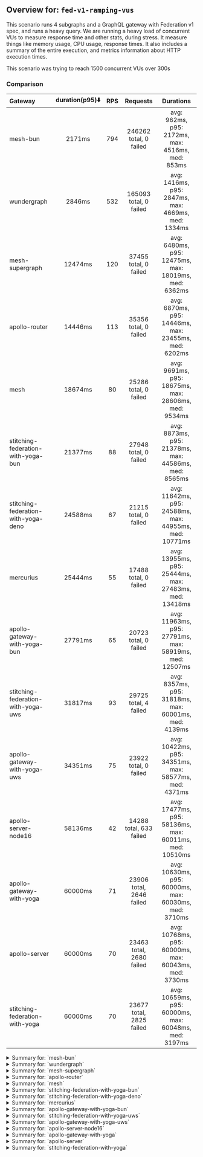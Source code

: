 ## Overview for: `fed-v1-ramping-vus`


This scenario runs 4 subgraphs and a GraphQL gateway with Federation v1 spec, and runs a heavy query. We are running a heavy load of concurrent VUs to measure response time and other stats, during stress. It measure things like memory usage, CPU usage, response times. It also includes a summary of the entire execution, and metrics information about HTTP execution times.


This scenario was trying to reach 1500 concurrent VUs over 300s


### Comparison


| Gateway                             | duration(p95)⬇️ |  RPS  |         Requests         |                       Durations                        |
| :---------------------------------- | :-------------: | :---: | :----------------------: | :----------------------------------------------------: |
| mesh-bun                            |     2171ms      |  794  |  246262 total, 0 failed  |    avg: 962ms, p95: 2172ms, max: 4516ms, med: 853ms    |
| wundergraph                         |     2846ms      |  532  |  165093 total, 0 failed  |   avg: 1416ms, p95: 2847ms, max: 4669ms, med: 1334ms   |
| mesh-supergraph                     |     12474ms     |  120  |  37455 total, 0 failed   |  avg: 6480ms, p95: 12475ms, max: 18019ms, med: 6362ms  |
| apollo-router                       |     14446ms     |  113  |  35356 total, 0 failed   |  avg: 6870ms, p95: 14446ms, max: 23455ms, med: 6202ms  |
| mesh                                |     18674ms     |  80   |  25286 total, 0 failed   |  avg: 9691ms, p95: 18675ms, max: 28606ms, med: 9534ms  |
| stitching-federation-with-yoga-bun  |     21377ms     |  88   |  27948 total, 0 failed   |  avg: 8873ms, p95: 21378ms, max: 44586ms, med: 8565ms  |
| stitching-federation-with-yoga-deno |     24588ms     |  67   |  21215 total, 0 failed   | avg: 11642ms, p95: 24588ms, max: 44955ms, med: 10771ms |
| mercurius                           |     25444ms     |  55   |  17488 total, 0 failed   | avg: 13955ms, p95: 25444ms, max: 27483ms, med: 13418ms |
| apollo-gateway-with-yoga-bun        |     27791ms     |  65   |  20723 total, 0 failed   | avg: 11963ms, p95: 27791ms, max: 58919ms, med: 12507ms |
| stitching-federation-with-yoga-uws  |     31817ms     |  93   |  29725 total, 4 failed   |  avg: 8357ms, p95: 31818ms, max: 60001ms, med: 4139ms  |
| apollo-gateway-with-yoga-uws        |     34351ms     |  75   |  23922 total, 0 failed   | avg: 10422ms, p95: 34351ms, max: 58577ms, med: 4371ms  |
| apollo-server-node16                |     58136ms     |  42   | 14288 total, 633 failed  | avg: 17477ms, p95: 58136ms, max: 60011ms, med: 10510ms |
| apollo-gateway-with-yoga            |     60000ms     |  71   | 23906 total, 2646 failed | avg: 10630ms, p95: 60000ms, max: 60030ms, med: 3710ms  |
| apollo-server                       |     60000ms     |  70   | 23463 total, 2680 failed | avg: 10768ms, p95: 60000ms, max: 60043ms, med: 3730ms  |
| stitching-federation-with-yoga      |     60000ms     |  70   | 23677 total, 2825 failed | avg: 10659ms, p95: 60000ms, max: 60048ms, med: 3197ms  |



<details>
  <summary>Summary for: `mesh-bun`</summary>

  **K6 Output**




```
     ✓ response code was 200
     ✗ no graphql errors
      ↳  0% — ✓ 0 / ✗ 246262
     ✗ valid response structure
      ↳  0% — ✓ 0 / ✗ 246262

     checks.........................: 33.33% ✓ 246262     ✗ 492524
     data_received..................: 234 MB 756 kB/s
     data_sent......................: 292 MB 943 kB/s
     http_req_blocked...............: avg=79.94µs  min=700ns  med=1.5µs    max=485.3ms  p(90)=2.2µs   p(95)=2.8µs  
     http_req_connecting............: avg=75.1µs   min=0s     med=0s       max=484.95ms p(90)=0s      p(95)=0s     
     http_req_duration..............: avg=961.84ms min=1.38ms med=852.83ms max=4.51s    p(90)=1.93s   p(95)=2.17s  
       { expected_response:true }...: avg=961.84ms min=1.38ms med=852.83ms max=4.51s    p(90)=1.93s   p(95)=2.17s  
     http_req_failed................: 0.00%  ✓ 0          ✗ 246262
     http_req_receiving.............: avg=383.39µs min=10.1µs med=18.3µs   max=311.39ms p(90)=57.6µs  p(95)=171.9µs
     http_req_sending...............: avg=157.47µs min=5.3µs  med=9µs      max=258.28ms p(90)=35.49µs p(95)=122.1µs
     http_req_tls_handshaking.......: avg=0s       min=0s     med=0s       max=0s       p(90)=0s      p(95)=0s     
     http_req_waiting...............: avg=961.3ms  min=1.35ms med=852.43ms max=4.51s    p(90)=1.93s   p(95)=2.17s  
     http_reqs......................: 246262 794.387897/s
     iteration_duration.............: avg=963.22ms min=1.55ms med=853.3ms  max=4.51s    p(90)=1.93s   p(95)=2.17s  
     iterations.....................: 246262 794.387897/s
     vus............................: 10     min=10       max=1500
     vus_max........................: 1500   min=1500     max=1500
```


**Performance Overview**


<img src="https://imagedelivery.net/KYe9TScr4TldYHA48pczVg/7842e332-985e-4003-d9df-cdafffccd500/public" alt="Performance Overview" />


**HTTP Overview**


<img src="https://imagedelivery.net/KYe9TScr4TldYHA48pczVg/13db078d-582b-42ea-195c-44a687b97a00/public" alt="HTTP Overview" />


  </details>

<details>
  <summary>Summary for: `wundergraph`</summary>

  **K6 Output**




```
     ✓ response code was 200
     ✓ no graphql errors
     ✓ valid response structure

     checks.........................: 100.00% ✓ 495279     ✗ 0     
     data_received..................: 822 MB  2.7 MB/s
     data_sent......................: 196 MB  632 kB/s
     http_req_blocked...............: avg=1.41ms min=1.5µs   med=2.7µs  max=1.45s p(90)=4.2µs   p(95)=8.1µs   
     http_req_connecting............: avg=1.38ms min=0s      med=0s     max=1.45s p(90)=0s      p(95)=0s      
     http_req_duration..............: avg=1.41s  min=9.64ms  med=1.33s  max=4.66s p(90)=2.52s   p(95)=2.84s   
       { expected_response:true }...: avg=1.41s  min=9.64ms  med=1.33s  max=4.66s p(90)=2.52s   p(95)=2.84s   
     http_req_failed................: 0.00%   ✓ 0          ✗ 165093
     http_req_receiving.............: avg=7.78ms min=17.39µs med=47.3µs max=1.74s p(90)=259.2µs p(95)=2.4ms   
     http_req_sending...............: avg=2.79ms min=9.29µs  med=15.6µs max=1.19s p(90)=63.9µs  p(95)=174.88µs
     http_req_tls_handshaking.......: avg=0s     min=0s      med=0s     max=0s    p(90)=0s      p(95)=0s      
     http_req_waiting...............: avg=1.4s   min=9.4ms   med=1.32s  max=4.66s p(90)=2.49s   p(95)=2.81s   
     http_reqs......................: 165093  532.552286/s
     iteration_duration.............: avg=1.43s  min=10.41ms med=1.34s  max=5.22s p(90)=2.57s   p(95)=2.89s   
     iterations.....................: 165093  532.552286/s
     vus............................: 2       min=0        max=1499
     vus_max........................: 1500    min=1407     max=1500
```


**Performance Overview**


<img src="https://imagedelivery.net/KYe9TScr4TldYHA48pczVg/85a16062-c301-4b86-e829-e4faebae1f00/public" alt="Performance Overview" />


**HTTP Overview**


<img src="https://imagedelivery.net/KYe9TScr4TldYHA48pczVg/34bff4b0-4ea1-44a7-406d-d37e9d763e00/public" alt="HTTP Overview" />


  </details>

<details>
  <summary>Summary for: `mesh-supergraph`</summary>

  **K6 Output**




```
     ✓ response code was 200
     ✗ no graphql errors
      ↳  99% — ✓ 37269 / ✗ 186
     ✗ valid response structure
      ↳  0% — ✓ 0 / ✗ 37455

     checks.........................: 66.50% ✓ 74724      ✗ 37641 
     data_received..................: 189 MB 609 kB/s
     data_sent......................: 45 MB  143 kB/s
     http_req_blocked...............: avg=21.7µs  min=900ns   med=1.9µs  max=44.8ms   p(90)=2.9µs  p(95)=12.6µs 
     http_req_connecting............: avg=16.96µs min=0s      med=0s     max=44.74ms  p(90)=0s     p(95)=0s     
     http_req_duration..............: avg=6.47s   min=21.91ms med=6.36s  max=18.01s   p(90)=11.65s p(95)=12.47s 
       { expected_response:true }...: avg=6.47s   min=21.91ms med=6.36s  max=18.01s   p(90)=11.65s p(95)=12.47s 
     http_req_failed................: 0.00%  ✓ 0          ✗ 37455 
     http_req_receiving.............: avg=49.56µs min=17.2µs  med=36.9µs max=104.97ms p(90)=60.6µs p(95)=69.7µs 
     http_req_sending...............: avg=25.83µs min=5.6µs   med=11.7µs max=125.3ms  p(90)=23.8µs p(95)=33.79µs
     http_req_tls_handshaking.......: avg=0s      min=0s      med=0s     max=0s       p(90)=0s     p(95)=0s     
     http_req_waiting...............: avg=6.47s   min=21.83ms med=6.36s  max=18.01s   p(90)=11.65s p(95)=12.47s 
     http_reqs......................: 37455  120.807171/s
     iteration_duration.............: avg=6.48s   min=22.49ms med=6.36s  max=18.01s   p(90)=11.65s p(95)=12.47s 
     iterations.....................: 37455  120.807171/s
     vus............................: 216    min=50       max=1500
     vus_max........................: 1500   min=1500     max=1500
```


**Performance Overview**


<img src="https://imagedelivery.net/KYe9TScr4TldYHA48pczVg/310b10b4-0dd0-4be5-18ad-a01b0b776700/public" alt="Performance Overview" />


**HTTP Overview**


<img src="https://imagedelivery.net/KYe9TScr4TldYHA48pczVg/5c86868d-df71-4fcc-3eb3-089599c89f00/public" alt="HTTP Overview" />


  </details>

<details>
  <summary>Summary for: `apollo-router`</summary>

  **K6 Output**




```
     ✓ response code was 200
     ✗ no graphql errors
      ↳  99% — ✓ 35196 / ✗ 160
     ✗ valid response structure
      ↳  99% — ✓ 35196 / ✗ 160

     checks.........................: 99.69% ✓ 105748     ✗ 320   
     data_received..................: 176 MB 565 kB/s
     data_sent......................: 42 MB  135 kB/s
     http_req_blocked...............: avg=36.7µs  min=900ns    med=2.29µs max=98.7ms   p(90)=3.6µs  p(95)=17.2µs 
     http_req_connecting............: avg=29.45µs min=0s       med=0s     max=98.6ms   p(90)=0s     p(95)=0s     
     http_req_duration..............: avg=6.87s   min=227.85ms med=6.2s   max=23.45s   p(90)=12.86s p(95)=14.44s 
       { expected_response:true }...: avg=6.87s   min=227.85ms med=6.2s   max=23.45s   p(90)=12.86s p(95)=14.44s 
     http_req_failed................: 0.00%  ✓ 0          ✗ 35356 
     http_req_receiving.............: avg=68.89µs min=15.6µs   med=41µs   max=57.07ms  p(90)=73.8µs p(95)=83.09µs
     http_req_sending...............: avg=72.06µs min=6µs      med=13.1µs max=106.48ms p(90)=29.6µs p(95)=52.8µs 
     http_req_tls_handshaking.......: avg=0s      min=0s       med=0s     max=0s       p(90)=0s     p(95)=0s     
     http_req_waiting...............: avg=6.87s   min=227.8ms  med=6.2s   max=23.45s   p(90)=12.86s p(95)=14.44s 
     http_reqs......................: 35356  113.495144/s
     iteration_duration.............: avg=6.87s   min=229.08ms med=6.2s   max=23.45s   p(90)=12.86s p(95)=14.44s 
     iterations.....................: 35356  113.495144/s
     vus............................: 100    min=50       max=1500
     vus_max........................: 1500   min=1500     max=1500
```


**Performance Overview**


<img src="https://imagedelivery.net/KYe9TScr4TldYHA48pczVg/db3274f8-e0d1-4e6e-5247-99f34b717c00/public" alt="Performance Overview" />


**HTTP Overview**


<img src="https://imagedelivery.net/KYe9TScr4TldYHA48pczVg/e320ffaf-cb70-4e85-c067-1e0daff5e500/public" alt="HTTP Overview" />


  </details>

<details>
  <summary>Summary for: `mesh`</summary>

  **K6 Output**




```
     ✓ response code was 200
     ✗ no graphql errors
      ↳  98% — ✓ 25028 / ✗ 258
     ✗ valid response structure
      ↳  98% — ✓ 25028 / ✗ 258

     checks.........................: 99.31% ✓ 75342     ✗ 516   
     data_received..................: 127 MB 407 kB/s
     data_sent......................: 30 MB  96 kB/s
     http_req_blocked...............: avg=49.19µs min=1.2µs    med=2.6µs  max=56.43ms  p(90)=4.59µs  p(95)=210.42µs
     http_req_connecting............: avg=41.36µs min=0s       med=0s     max=56.27ms  p(90)=0s      p(95)=139.32µs
     http_req_duration..............: avg=9.69s   min=876.55ms med=9.53s  max=28.6s    p(90)=17.09s  p(95)=18.67s  
       { expected_response:true }...: avg=9.69s   min=876.55ms med=9.53s  max=28.6s    p(90)=17.09s  p(95)=18.67s  
     http_req_failed................: 0.00%  ✓ 0         ✗ 25286 
     http_req_receiving.............: avg=93.09µs min=22.2µs   med=56µs   max=113.36ms p(90)=81.4µs  p(95)=92.6µs  
     http_req_sending...............: avg=52.98µs min=8.3µs    med=14.3µs max=48.87ms  p(90)=33.35µs p(95)=66.8µs  
     http_req_tls_handshaking.......: avg=0s      min=0s       med=0s     max=0s       p(90)=0s      p(95)=0s      
     http_req_waiting...............: avg=9.69s   min=876.46ms med=9.53s  max=28.6s    p(90)=17.09s  p(95)=18.67s  
     http_reqs......................: 25286  80.970569/s
     iteration_duration.............: avg=9.69s   min=877.24ms med=9.53s  max=28.6s    p(90)=17.09s  p(95)=18.67s  
     iterations.....................: 25286  80.970569/s
     vus............................: 108    min=0       max=1498
     vus_max........................: 1500   min=1255    max=1500
```


**Performance Overview**


<img src="https://imagedelivery.net/KYe9TScr4TldYHA48pczVg/834609c0-4acc-40bb-3396-74e8982a5600/public" alt="Performance Overview" />


**HTTP Overview**


<img src="https://imagedelivery.net/KYe9TScr4TldYHA48pczVg/8f161db8-374a-46e0-04f8-aa6672fbcf00/public" alt="HTTP Overview" />


  </details>

<details>
  <summary>Summary for: `stitching-federation-with-yoga-bun`</summary>

  **K6 Output**




```
     ✓ response code was 200
     ✗ no graphql errors
      ↳  99% — ✓ 27947 / ✗ 1
     ✗ valid response structure
      ↳  99% — ✓ 27947 / ✗ 1

     checks.........................: 99.99% ✓ 83842     ✗ 2     
     data_received..................: 139 MB 441 kB/s
     data_sent......................: 33 MB  105 kB/s
     http_req_blocked...............: avg=349.74µs min=1.4µs    med=2.9µs  max=893.66ms p(90)=10µs    p(95)=213.59µs
     http_req_connecting............: avg=315.8µs  min=0s       med=0s     max=790.1ms  p(90)=0s      p(95)=130.99µs
     http_req_duration..............: avg=8.87s    min=362.01ms med=8.56s  max=44.58s   p(90)=12.82s  p(95)=21.37s  
       { expected_response:true }...: avg=8.87s    min=362.01ms med=8.56s  max=44.58s   p(90)=12.82s  p(95)=21.37s  
     http_req_failed................: 0.00%  ✓ 0         ✗ 27948 
     http_req_receiving.............: avg=715.96µs min=24.4µs   med=63.1µs max=674.02ms p(90)=116.6µs p(95)=271.3µs 
     http_req_sending...............: avg=722.95µs min=9.6µs    med=17.5µs max=399.49ms p(90)=88.33µs p(95)=161.7µs 
     http_req_tls_handshaking.......: avg=0s       min=0s       med=0s     max=0s       p(90)=0s      p(95)=0s      
     http_req_waiting...............: avg=8.87s    min=361.57ms med=8.56s  max=44.58s   p(90)=12.81s  p(95)=21.37s  
     http_reqs......................: 27948  88.573855/s
     iteration_duration.............: avg=8.87s    min=364.76ms med=8.56s  max=44.59s   p(90)=12.82s  p(95)=21.37s  
     iterations.....................: 27948  88.573855/s
     vus............................: 147    min=0       max=1500
     vus_max........................: 1500   min=960     max=1500
```


**Performance Overview**


<img src="https://imagedelivery.net/KYe9TScr4TldYHA48pczVg/29966f8e-cc61-44c8-a72e-3a9d7a67d300/public" alt="Performance Overview" />


**HTTP Overview**


<img src="https://imagedelivery.net/KYe9TScr4TldYHA48pczVg/082e9b38-fc1b-4069-ec29-6a4a2588e200/public" alt="HTTP Overview" />


  </details>

<details>
  <summary>Summary for: `stitching-federation-with-yoga-deno`</summary>

  **K6 Output**




```
     ✓ response code was 200
     ✗ no graphql errors
      ↳  97% — ✓ 20609 / ✗ 606
     ✗ valid response structure
      ↳  97% — ✓ 20609 / ✗ 606

     checks.........................: 98.09% ✓ 62433     ✗ 1212  
     data_received..................: 114 MB 363 kB/s
     data_sent......................: 25 MB  80 kB/s
     http_req_blocked...............: avg=189.79µs min=1.2µs    med=3µs    max=70.16ms p(90)=7.86µs   p(95)=429.28µs
     http_req_connecting............: avg=48.45µs  min=0s       med=0s     max=41.83ms p(90)=0s       p(95)=304.32µs
     http_req_duration..............: avg=11.64s   min=422.48ms med=10.77s max=44.95s  p(90)=22.09s   p(95)=24.58s  
       { expected_response:true }...: avg=11.64s   min=422.48ms med=10.77s max=44.95s  p(90)=22.09s   p(95)=24.58s  
     http_req_failed................: 0.00%  ✓ 0         ✗ 21215 
     http_req_receiving.............: avg=151.81µs min=18.89µs  med=44.8µs max=40.76ms p(90)=108.72µs p(95)=156.8µs 
     http_req_sending...............: avg=91.55µs  min=7µs      med=16.2µs max=32.34ms p(90)=73.2µs   p(95)=107.3µs 
     http_req_tls_handshaking.......: avg=0s       min=0s       med=0s     max=0s      p(90)=0s       p(95)=0s      
     http_req_waiting...............: avg=11.64s   min=422.32ms med=10.77s max=44.95s  p(90)=22.09s   p(95)=24.58s  
     http_reqs......................: 21215  67.702696/s
     iteration_duration.............: avg=11.64s   min=423.47ms med=10.77s max=44.95s  p(90)=22.09s   p(95)=24.58s  
     iterations.....................: 21215  67.702696/s
     vus............................: 287    min=0       max=1498
     vus_max........................: 1500   min=1216    max=1500
```


**Performance Overview**


<img src="https://imagedelivery.net/KYe9TScr4TldYHA48pczVg/27077ebe-3af5-424c-c01d-75469d8e9600/public" alt="Performance Overview" />


**HTTP Overview**


<img src="https://imagedelivery.net/KYe9TScr4TldYHA48pczVg/6cf7e882-7553-4a44-85af-a3b1dbe43500/public" alt="HTTP Overview" />


  </details>

<details>
  <summary>Summary for: `mercurius`</summary>

  **K6 Output**




```
     ✓ response code was 200
     ✓ no graphql errors
     ✓ valid response structure

     checks.........................: 100.00% ✓ 52464     ✗ 0     
     data_received..................: 88 MB   282 kB/s
     data_sent......................: 21 MB   67 kB/s
     http_req_blocked...............: avg=79.36µs min=1.6µs med=3.2µs  max=35.84ms p(90)=23.63µs p(95)=558.26µs
     http_req_connecting............: avg=66.47µs min=0s    med=0s     max=35.72ms p(90)=0s      p(95)=467.23µs
     http_req_duration..............: avg=13.95s  min=1.39s med=13.41s max=27.48s  p(90)=24.54s  p(95)=25.44s  
       { expected_response:true }...: avg=13.95s  min=1.39s med=13.41s max=27.48s  p(90)=24.54s  p(95)=25.44s  
     http_req_failed................: 0.00%   ✓ 0         ✗ 17488 
     http_req_receiving.............: avg=85.31µs min=28µs  med=76.7µs max=7.14ms  p(90)=119µs   p(95)=144.1µs 
     http_req_sending...............: avg=40.32µs min=10µs  med=19.2µs max=23.76ms p(90)=58.53µs p(95)=82.19µs 
     http_req_tls_handshaking.......: avg=0s      min=0s    med=0s     max=0s      p(90)=0s      p(95)=0s      
     http_req_waiting...............: avg=13.95s  min=1.39s med=13.41s max=27.48s  p(90)=24.54s  p(95)=25.44s  
     http_reqs......................: 17488   55.995697/s
     iteration_duration.............: avg=13.95s  min=1.39s med=13.41s max=27.48s  p(90)=24.54s  p(95)=25.44s  
     iterations.....................: 17488   55.995697/s
     vus............................: 105     min=0       max=1499
     vus_max........................: 1500    min=1075    max=1500
```


**Performance Overview**


<img src="https://imagedelivery.net/KYe9TScr4TldYHA48pczVg/b3e8b1d1-5729-430d-7d3f-e1f54b357800/public" alt="Performance Overview" />


**HTTP Overview**


<img src="https://imagedelivery.net/KYe9TScr4TldYHA48pczVg/36297a3a-7068-4b82-993d-00bd5728ab00/public" alt="HTTP Overview" />


  </details>

<details>
  <summary>Summary for: `apollo-gateway-with-yoga-bun`</summary>

  **K6 Output**




```
     ✓ response code was 200
     ✗ no graphql errors
      ↳  99% — ✓ 20706 / ✗ 17
     ✗ valid response structure
      ↳  99% — ✓ 20706 / ✗ 17

     checks.........................: 99.94% ✓ 62135     ✗ 34    
     data_received..................: 103 MB 325 kB/s
     data_sent......................: 25 MB  78 kB/s
     http_req_blocked...............: avg=297.63µs min=1.3µs    med=2.5µs  max=464.2ms  p(90)=15.07µs  p(95)=199.38µs
     http_req_connecting............: avg=284.8µs  min=0s       med=0s     max=464.12ms p(90)=0s       p(95)=122.9µs 
     http_req_duration..............: avg=11.96s   min=539.53ms med=12.5s  max=58.91s   p(90)=16.89s   p(95)=27.79s  
       { expected_response:true }...: avg=11.96s   min=539.53ms med=12.5s  max=58.91s   p(90)=16.89s   p(95)=27.79s  
     http_req_failed................: 0.00%  ✓ 0         ✗ 20723 
     http_req_receiving.............: avg=2.72ms   min=23.8µs   med=51.7µs max=450.51ms p(90)=133.38µs p(95)=301.64µs
     http_req_sending...............: avg=547.71µs min=8.5µs    med=15.1µs max=361.15ms p(90)=82.5µs   p(95)=144.39µs
     http_req_tls_handshaking.......: avg=0s       min=0s       med=0s     max=0s       p(90)=0s       p(95)=0s      
     http_req_waiting...............: avg=11.95s   min=539.15ms med=12.5s  max=58.91s   p(90)=16.89s   p(95)=27.79s  
     http_reqs......................: 20723  65.329856/s
     iteration_duration.............: avg=11.96s   min=543.1ms  med=12.5s  max=58.92s   p(90)=16.89s   p(95)=27.79s  
     iterations.....................: 20723  65.329856/s
     vus............................: 30     min=0       max=1500
     vus_max........................: 1500   min=1363    max=1500
```


**Performance Overview**


<img src="https://imagedelivery.net/KYe9TScr4TldYHA48pczVg/609dde6a-3127-4e4c-5f4b-cd28ff62a900/public" alt="Performance Overview" />


**HTTP Overview**


<img src="https://imagedelivery.net/KYe9TScr4TldYHA48pczVg/1eced7c6-f058-49e2-9fe8-398318c4b600/public" alt="HTTP Overview" />


  </details>

<details>
  <summary>Summary for: `stitching-federation-with-yoga-uws`</summary>

  **K6 Output**




```
     ✗ response code was 200
      ↳  99% — ✓ 29721 / ✗ 4
     ✗ no graphql errors
      ↳  82% — ✓ 24422 / ✗ 5303
     ✗ valid response structure
      ↳  82% — ✓ 24422 / ✗ 5299

     checks.........................: 88.10% ✓ 78565     ✗ 10606 
     data_received..................: 214 MB 677 kB/s
     data_sent......................: 35 MB  111 kB/s
     http_req_blocked...............: avg=96.36µs min=1µs      med=2µs    max=91.79ms p(90)=3.6µs   p(95)=151.8µs
     http_req_connecting............: avg=88.84µs min=0s       med=0s     max=91.7ms  p(90)=0s      p(95)=92.25µs
     http_req_duration..............: avg=8.35s   min=146.75ms med=4.13s  max=1m0s    p(90)=25.31s  p(95)=31.81s 
       { expected_response:true }...: avg=8.35s   min=146.75ms med=4.13s  max=59.88s  p(90)=25.3s   p(95)=31.79s 
     http_req_failed................: 0.01%  ✓ 4         ✗ 29721 
     http_req_receiving.............: avg=63.84µs min=0s       med=35.9µs max=81.76ms p(90)=77.89µs p(95)=92.7µs 
     http_req_sending...............: avg=45.84µs min=5.7µs    med=12µs   max=75.29ms p(90)=29.7µs  p(95)=60µs   
     http_req_tls_handshaking.......: avg=0s      min=0s       med=0s     max=0s      p(90)=0s      p(95)=0s     
     http_req_waiting...............: avg=8.35s   min=146.68ms med=4.13s  max=1m0s    p(90)=25.3s   p(95)=31.81s 
     http_reqs......................: 29725  93.863496/s
     iteration_duration.............: avg=8.35s   min=147.42ms med=4.14s  max=1m0s    p(90)=25.31s  p(95)=31.81s 
     iterations.....................: 29725  93.863496/s
     vus............................: 157    min=50      max=1500
     vus_max........................: 1500   min=1500    max=1500
```


**Performance Overview**


<img src="https://imagedelivery.net/KYe9TScr4TldYHA48pczVg/ce0ed3eb-1f73-458a-c4b8-1965b442cb00/public" alt="Performance Overview" />


**HTTP Overview**


<img src="https://imagedelivery.net/KYe9TScr4TldYHA48pczVg/bfa62b2c-3662-47c1-74e6-ababececcb00/public" alt="HTTP Overview" />


  </details>

<details>
  <summary>Summary for: `apollo-gateway-with-yoga-uws`</summary>

  **K6 Output**




```
     ✓ response code was 200
     ✗ no graphql errors
      ↳  76% — ✓ 18194 / ✗ 5728
     ✗ valid response structure
      ↳  76% — ✓ 18194 / ✗ 5728

     checks.........................: 84.03% ✓ 60310     ✗ 11456 
     data_received..................: 110 MB 347 kB/s
     data_sent......................: 28 MB  90 kB/s
     http_req_blocked...............: avg=36.86µs min=900ns    med=2.1µs  max=17.02ms p(90)=3.7µs   p(95)=188.29µs
     http_req_connecting............: avg=29.57µs min=0s       med=0s     max=16.96ms p(90)=0s      p(95)=121.29µs
     http_req_duration..............: avg=10.42s  min=130.94ms med=4.37s  max=58.57s  p(90)=27.7s   p(95)=34.35s  
       { expected_response:true }...: avg=10.42s  min=130.94ms med=4.37s  max=58.57s  p(90)=27.7s   p(95)=34.35s  
     http_req_failed................: 0.00%  ✓ 0         ✗ 23922 
     http_req_receiving.............: avg=52.65µs min=15.4µs   med=36.7µs max=39.35ms p(90)=69.09µs p(95)=80.19µs 
     http_req_sending...............: avg=38.23µs min=6.2µs    med=12.2µs max=51.16ms p(90)=30.99µs p(95)=63.79µs 
     http_req_tls_handshaking.......: avg=0s      min=0s       med=0s     max=0s      p(90)=0s      p(95)=0s      
     http_req_waiting...............: avg=10.42s  min=130.86ms med=4.37s  max=58.57s  p(90)=27.7s   p(95)=34.35s  
     http_reqs......................: 23922  75.563516/s
     iteration_duration.............: avg=10.42s  min=131.66ms med=4.37s  max=58.57s  p(90)=27.7s   p(95)=34.35s  
     iterations.....................: 23922  75.563516/s
     vus............................: 301    min=50      max=1500
     vus_max........................: 1500   min=1500    max=1500
```


**Performance Overview**


<img src="https://imagedelivery.net/KYe9TScr4TldYHA48pczVg/cca0a41a-e338-4b93-e70a-4b3887b04600/public" alt="Performance Overview" />


**HTTP Overview**


<img src="https://imagedelivery.net/KYe9TScr4TldYHA48pczVg/850644d1-97e0-4541-6775-c4c301c65800/public" alt="HTTP Overview" />


  </details>

<details>
  <summary>Summary for: `apollo-server-node16`</summary>

  **K6 Output**




```
     ✗ response code was 200
      ↳  95% — ✓ 13655 / ✗ 633
     ✗ no graphql errors
      ↳  47% — ✓ 6816 / ✗ 7472
     ✗ valid response structure
      ↳  49% — ✓ 6816 / ✗ 6839

     checks.........................: 64.61% ✓ 27287     ✗ 14944 
     data_received..................: 56 MB  167 kB/s
     data_sent......................: 17 MB  52 kB/s
     http_req_blocked...............: avg=94.76µs min=1.3µs   med=3µs    max=48.38ms  p(90)=191.71µs p(95)=527.72µs
     http_req_connecting............: avg=78.1µs  min=0s      med=0s     max=48.11ms  p(90)=126.63µs p(95)=440.85µs
     http_req_duration..............: avg=17.47s  min=78.79ms med=10.51s max=1m0s     p(90)=48.24s   p(95)=58.13s  
       { expected_response:true }...: avg=15.7s   min=78.79ms med=9.85s  max=59.99s   p(90)=39.1s    p(95)=48.98s  
     http_req_failed................: 4.43%  ✓ 633       ✗ 13655 
     http_req_receiving.............: avg=89.73µs min=0s      med=70.6µs max=133.32ms p(90)=102.1µs  p(95)=123.57µs
     http_req_sending...............: avg=39.28µs min=8.3µs   med=17.9µs max=17.41ms  p(90)=61.8µs   p(95)=83.77µs 
     http_req_tls_handshaking.......: avg=0s      min=0s      med=0s     max=0s       p(90)=0s       p(95)=0s      
     http_req_waiting...............: avg=17.47s  min=78.68ms med=10.51s max=1m0s     p(90)=48.23s   p(95)=58.13s  
     http_reqs......................: 14288  42.508304/s
     iteration_duration.............: avg=17.47s  min=79.46ms med=10.51s max=1m0s     p(90)=48.24s   p(95)=58.13s  
     iterations.....................: 14288  42.508304/s
     vus............................: 11     min=0       max=1500
     vus_max........................: 1500   min=923     max=1500
```


**Performance Overview**


<img src="https://imagedelivery.net/KYe9TScr4TldYHA48pczVg/86baa583-bed8-4f50-cb23-616e20c1b100/public" alt="Performance Overview" />


**HTTP Overview**


<img src="https://imagedelivery.net/KYe9TScr4TldYHA48pczVg/1bfd245f-d0a3-492d-9c8f-6f022bdcae00/public" alt="HTTP Overview" />


  </details>

<details>
  <summary>Summary for: `apollo-gateway-with-yoga`</summary>

  **K6 Output**




```
     ✗ response code was 200
      ↳  88% — ✓ 21260 / ✗ 2646
     ✗ no graphql errors
      ↳  85% — ✓ 20530 / ✗ 3376
     ✗ valid response structure
      ↳  96% — ✓ 20530 / ✗ 730

     checks.........................: 90.22% ✓ 62320    ✗ 6752  
     data_received..................: 106 MB 317 kB/s
     data_sent......................: 29 MB  85 kB/s
     http_req_blocked...............: avg=204.08µs min=900ns   med=2.29µs max=38.94ms p(90)=259.5µs p(95)=465.17µs
     http_req_connecting............: avg=189.53µs min=0s      med=0s     max=38.82ms p(90)=208µs   p(95)=383.97µs
     http_req_duration..............: avg=10.62s   min=80.09ms med=3.71s  max=1m0s    p(90)=59.99s  p(95)=1m0s    
       { expected_response:true }...: avg=4.48s    min=80.09ms med=3.62s  max=59.87s  p(90)=4.76s   p(95)=5.43s   
     http_req_failed................: 11.06% ✓ 2646     ✗ 21260 
     http_req_receiving.............: avg=47.94µs  min=0s      med=39.5µs max=11.29ms p(90)=74.7µs  p(95)=83.8µs  
     http_req_sending...............: avg=43.16µs  min=6.7µs   med=13.3µs max=19.65ms p(90)=45.45µs p(95)=62.8µs  
     http_req_tls_handshaking.......: avg=0s       min=0s      med=0s     max=0s      p(90)=0s      p(95)=0s      
     http_req_waiting...............: avg=10.62s   min=80ms    med=3.71s  max=1m0s    p(90)=59.99s  p(95)=1m0s    
     http_reqs......................: 23906  71.69358/s
     iteration_duration.............: avg=10.63s   min=80.81ms med=3.71s  max=1m0s    p(90)=1m0s    p(95)=1m0s    
     iterations.....................: 23906  71.69358/s
     vus............................: 18     min=0      max=1500
     vus_max........................: 1500   min=1494   max=1500
```


**Performance Overview**


<img src="https://imagedelivery.net/KYe9TScr4TldYHA48pczVg/ce534b22-c572-42ea-a127-cf1d63581000/public" alt="Performance Overview" />


**HTTP Overview**


<img src="https://imagedelivery.net/KYe9TScr4TldYHA48pczVg/b06397d4-9927-4bdf-6eb8-5012eeab0100/public" alt="HTTP Overview" />


  </details>

<details>
  <summary>Summary for: `apollo-server`</summary>

  **K6 Output**




```
     ✗ response code was 200
      ↳  88% — ✓ 20783 / ✗ 2680
     ✗ no graphql errors
      ↳  88% — ✓ 20710 / ✗ 2753
     ✗ valid response structure
      ↳  99% — ✓ 20710 / ✗ 73

     checks.........................: 91.86% ✓ 62203    ✗ 5506  
     data_received..................: 107 MB 321 kB/s
     data_sent......................: 28 MB  84 kB/s
     http_req_blocked...............: avg=186.65µs min=1.1µs   med=2.5µs  max=39.01ms p(90)=267.2µs  p(95)=438.59µs
     http_req_connecting............: avg=169.3µs  min=0s      med=0s     max=38.83ms p(90)=213.44µs p(95)=360.59µs
     http_req_duration..............: avg=10.76s   min=88.9ms  med=3.73s  max=1m0s    p(90)=59.99s   p(95)=1m0s    
       { expected_response:true }...: avg=4.41s    min=88.9ms  med=3.67s  max=59.68s  p(90)=4.2s     p(95)=4.55s   
     http_req_failed................: 11.42% ✓ 2680     ✗ 20783 
     http_req_receiving.............: avg=55.21µs  min=0s      med=52µs   max=6.74ms  p(90)=80.5µs   p(95)=87.4µs  
     http_req_sending...............: avg=32.45µs  min=7.1µs   med=14.9µs max=9.98ms  p(90)=42.2µs   p(95)=58.8µs  
     http_req_tls_handshaking.......: avg=0s       min=0s      med=0s     max=0s      p(90)=0s       p(95)=0s      
     http_req_waiting...............: avg=10.76s   min=88.81ms med=3.73s  max=1m0s    p(90)=59.99s   p(95)=1m0s    
     http_reqs......................: 23463  70.36465/s
     iteration_duration.............: avg=10.76s   min=89.59ms med=3.73s  max=1m0s    p(90)=1m0s     p(95)=1m0s    
     iterations.....................: 23463  70.36465/s
     vus............................: 25     min=25     max=1500
     vus_max........................: 1500   min=1500   max=1500
```


**Performance Overview**


<img src="https://imagedelivery.net/KYe9TScr4TldYHA48pczVg/c3c2fe7c-6614-451e-ed7a-eb32a7970c00/public" alt="Performance Overview" />


**HTTP Overview**


<img src="https://imagedelivery.net/KYe9TScr4TldYHA48pczVg/67788455-e906-4931-e6e7-4eb97bd6e300/public" alt="HTTP Overview" />


  </details>

<details>
  <summary>Summary for: `stitching-federation-with-yoga`</summary>

  **K6 Output**




```
     ✗ response code was 200
      ↳  88% — ✓ 20852 / ✗ 2825
     ✗ no graphql errors
      ↳  87% — ✓ 20804 / ✗ 2873
     ✗ valid response structure
      ↳  99% — ✓ 20804 / ✗ 48

     checks.........................: 91.57% ✓ 62460     ✗ 5746  
     data_received..................: 106 MB 316 kB/s
     data_sent......................: 28 MB  85 kB/s
     http_req_blocked...............: avg=269.13µs min=1.5µs   med=3.4µs  max=31.71ms p(90)=379.76µs p(95)=753.26µs
     http_req_connecting............: avg=245.1µs  min=0s      med=0s     max=27.16ms p(90)=307.03µs p(95)=602.93µs
     http_req_duration..............: avg=10.65s   min=56.47ms med=3.19s  max=1m0s    p(90)=59.99s   p(95)=1m0s    
       { expected_response:true }...: avg=3.97s    min=56.47ms med=3.15s  max=59.29s  p(90)=3.49s    p(95)=3.95s   
     http_req_failed................: 11.93% ✓ 2825      ✗ 20852 
     http_req_receiving.............: avg=74.85µs  min=0s      med=68.8µs max=20.67ms p(90)=99.6µs   p(95)=115.32µs
     http_req_sending...............: avg=57.61µs  min=8.5µs   med=20.4µs max=21.32ms p(90)=61.4µs   p(95)=85.42µs 
     http_req_tls_handshaking.......: avg=0s       min=0s      med=0s     max=0s      p(90)=0s       p(95)=0s      
     http_req_waiting...............: avg=10.65s   min=56.33ms med=3.19s  max=1m0s    p(90)=59.99s   p(95)=1m0s    
     http_reqs......................: 23677  70.797859/s
     iteration_duration.............: avg=10.66s   min=57.24ms med=3.19s  max=1m0s    p(90)=1m0s     p(95)=1m0s    
     iterations.....................: 23677  70.797859/s
     vus............................: 21     min=0       max=1500
     vus_max........................: 1500   min=1306    max=1500
```


**Performance Overview**


<img src="https://imagedelivery.net/KYe9TScr4TldYHA48pczVg/73fc7c8d-9b4d-4d1b-beb9-7638a5afcc00/public" alt="Performance Overview" />


**HTTP Overview**


<img src="https://imagedelivery.net/KYe9TScr4TldYHA48pczVg/ce24086a-1055-4b3e-7a57-a6d67b001c00/public" alt="HTTP Overview" />


  </details>